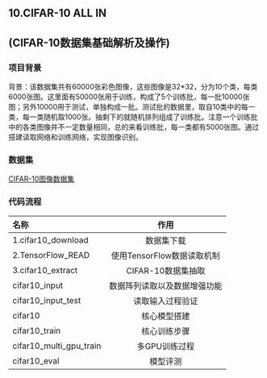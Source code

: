 ## 10.CIFAR-10 ALL IN
## (CIFAR-10数据集基础解析及操作)

### 项目背景
背景：该数据集共有60000张彩色图像，这些图像是32*32，分为10个类，每类6000张图。这里面有50000张用于训练，构成了5个训练批，每一批10000张图；另外10000用于测试，单独构成一批。测试批的数据里，取自10类中的每一类，每一类随机取1000张。抽剩下的就随机排列组成了训练批。注意一个训练批中的各类图像并不一定数量相同，总的来看训练批，每一类都有5000张图。通过搭建读取网络和训练网络，实现图像识别。

### 数据集
[CIFAR-10图像数据集](http://www.cs.toronto.edu/~kriz/cifar.html)

### 代码流程
|名称|作用|
|:-------------|:-------------:|
|1.cifar10_download|数据集下载|
|2.TensorFlow_READ|使用TensorFlow数据读取机制|
|3.cifar10_extract|CIFAR-10数据集抽取|
|cifar10_input|数据阵列读取以及数据增强功能|
|cifar10_input_test|读取输入过程验证|
|cifar10|核心模型搭建|
|cifar10_train|核心训练步骤|
|cifar10_multi_gpu_train|多GPU训练过程|
|cifar10_eval|模型评测|
